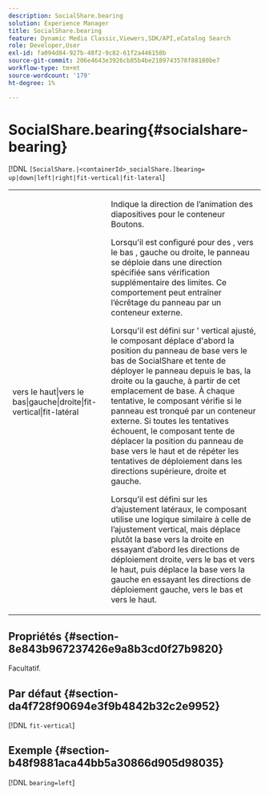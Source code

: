 ```yaml
---
description: SocialShare.bearing
solution: Experience Manager
title: SocialShare.bearing
feature: Dynamic Media Classic,Viewers,SDK/API,eCatalog Search
role: Developer,User
exl-id: fa094d84-927b-48f2-9c82-61f2a446158b
source-git-commit: 206e4643e3926cb85b4be2189743578f88180be7
workflow-type: tm+mt
source-wordcount: '179'
ht-degree: 1%

---
```


# SocialShare.bearing{#socialshare-bearing}

[!DNL `[SocialShare.|<containerId>_socialShare.]bearing= up|down|left|right|fit-vertical|fit-lateral`]

<table id="table_0002BE81371D4E16A56FBEDD13FDF3C2"> 
 <tbody> 
  <tr> 
   <td colname="col1"> <p> <span class="codeph"> vers le haut|vers le bas|gauche|droite|fit-vertical|fit-latéral </span> </p> </td> 
   <td colname="col2"> <p> Indique la direction de l’animation des diapositives pour le conteneur Boutons. </p> <p> Lorsqu’il est configuré pour <span class="codeph"> des </span>, <span class="codeph"> vers le bas </span>, <span class="codeph"> </span> gauche ou <span class="codeph"> </span> droite, le panneau se déploie dans une direction spécifiée sans vérification supplémentaire des limites. Ce comportement peut entraîner l’écrêtage du panneau par un conteneur externe. </p> <p>Lorsqu'il est défini sur <span class="codeph">'</span> vertical ajusté, le composant déplace d'abord la position du panneau de base vers le bas de SocialShare et tente de déployer le panneau depuis le bas, la droite ou la gauche, à partir de cet emplacement de base. À chaque tentative, le composant vérifie si le panneau est tronqué par un conteneur externe. Si toutes les tentatives échouent, le composant tente de déplacer la position du panneau de base vers le haut et de répéter les tentatives de déploiement dans les directions supérieure, droite et gauche. </p> <p>Lorsqu’il est défini sur <span class="codeph"> les </span> d’ajustement latéraux, le composant utilise une logique similaire à celle de l’ajustement vertical, mais déplace plutôt la base vers la droite en essayant d’abord les directions de déploiement droite, vers le bas et vers le haut, puis déplace la base vers la gauche en essayant les directions de déploiement gauche, vers le bas et vers le haut. </p> </td> 
  </tr> 
 </tbody> 
</table>

## Propriétés {#section-8e843b967237426e9a8b3cd0f27b9820}

Facultatif.

## Par défaut {#section-da4f728f90694e3f9b4842b32c2e9952}

[!DNL `fit-vertical`]

## Exemple {#section-b48f9881aca44bb5a30866d905d98035}

[!DNL `bearing=left`]
